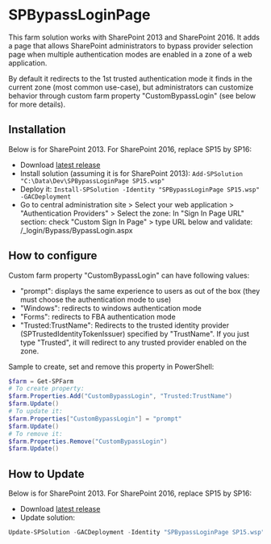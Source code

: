 # SPBypassLoginPage
This farm solution works with SharePoint 2013 and SharePoint 2016. It adds a page that allows SharePoint administrators to bypass provider selection page when multiple authentication modes are enabled in a zone of a web application.

By default it redirects to the 1st trusted authentication mode it finds in the current zone (most common use-case), but administrators can customize behavior through custom farm property "CustomBypassLogin" (see below for more details).

## Installation
Below is for SharePoint 2013. For SharePoint 2016, replace SP15 by SP16:
- Download [latest release](https://github.com/Yvand/SPBypassLoginPage/releases/latest)
- Install solution (assuming it is for SharePoint 2013):
`Add-SPSolution "C:\Data\Dev\SPBypassLoginPage SP15.wsp"`
- Deploy it: 
`Install-SPSolution -Identity "SPBypassLoginPage SP15.wsp" -GACDeployment`
- Go to central administration site > Select your web application > "Authentication Providers" > Select the zone:
In "Sign In Page URL" section: check "Custom Sign In Page" > type URL below and validate:<br>
/_login/Bypass/BypassLogin.aspx

## How to configure
Custom farm property "CustomBypassLogin" can have following values:
- "prompt": displays the same experience to users as out of the box (they must choose the authentication mode to use)
- "Windows": redirects to windows authentication mode
- "Forms": redirects to FBA authentication mode
- "Trusted:TrustName": Redirects to the trusted identity provider (SPTrustedIdentityTokenIssuer) specified by "TrustName". If you just type "Trusted", it will redirect to any trusted provider enabled on the zone.

Sample to create, set and remove this property in PowerShell:
```powershell
$farm = Get-SPFarm
# To create property:
$farm.Properties.Add("CustomBypassLogin", "Trusted:TrustName")
$farm.Update()
# To update it:
$farm.Properties["CustomBypassLogin"] = "prompt"
$farm.Update()
# To remove it:
$farm.Properties.Remove("CustomBypassLogin")
$farm.Update()
```

## How to Update
Below is for SharePoint 2013. For SharePoint 2016, replace SP15 by SP16:
- Download [latest release](https://github.com/Yvand/SPBypassLoginPage/releases/latest)
- Update solution:
```powershell
Update-SPSolution -GACDeployment -Identity "SPBypassLoginPage SP15.wsp" -LiteralPath "C:\Data\Dev\SPBypassLoginPage SP15.wsp"
```
